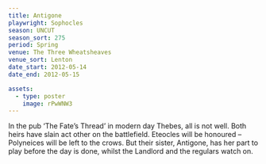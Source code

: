 ```yaml
---
title: Antigone
playwright: Sophocles
season: UNCUT
season_sort: 275
period: Spring
venue: The Three Wheatsheaves
venue_sort: Lenton
date_start: 2012-05-14
date_end: 2012-05-15

assets:
  - type: poster
    image: rPwWNW3
---
```


In the pub ‘The Fate’s Thread’ in modern day Thebes, all is not well. Both heirs have slain act other on the battlefield. Eteocles will be honoured – Polyneices will be left to the crows. But their sister, Antigone, has her part to play before the day is done, whilst the Landlord and the regulars watch on.
